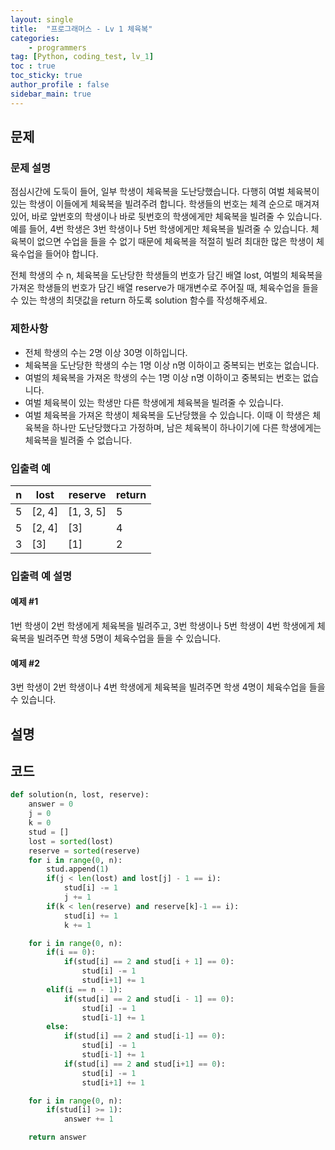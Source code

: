 ```yaml
---
layout: single
title:  "프로그래머스 - Lv 1 체육복"
categories: 
    - programmers
tag: [Python, coding_test, lv_1]
toc : true
toc_sticky: true
author_profile : false
sidebar_main: true
---
```


문제
-----

### 문제 설명

점심시간에 도둑이 들어, 일부 학생이 체육복을 도난당했습니다. 다행히 여벌 체육복이 있는 학생이 이들에게 체육복을 빌려주려 합니다. 학생들의 번호는 체격 순으로 매겨져 있어, 바로 앞번호의 학생이나 바로 뒷번호의 학생에게만 체육복을 빌려줄 수 있습니다. 예를 들어, 4번 학생은 3번 학생이나 5번 학생에게만 체육복을 빌려줄 수 있습니다. 체육복이 없으면 수업을 들을 수 없기 때문에 체육복을 적절히 빌려 최대한 많은 학생이 체육수업을 들어야 합니다.

전체 학생의 수 n, 체육복을 도난당한 학생들의 번호가 담긴 배열 lost, 여벌의 체육복을 가져온 학생들의 번호가 담긴 배열 reserve가 매개변수로 주어질 때, 체육수업을 들을 수 있는 학생의 최댓값을 return 하도록 solution 함수를 작성해주세요.

### 제한사항

- 전체 학생의 수는 2명 이상 30명 이하입니다.
- 체육복을 도난당한 학생의 수는 1명 이상 n명 이하이고 중복되는 번호는 없습니다.
- 여벌의 체육복을 가져온 학생의 수는 1명 이상 n명 이하이고 중복되는 번호는 없습니다.
- 여벌 체육복이 있는 학생만 다른 학생에게 체육복을 빌려줄 수 있습니다.
- 여벌 체육복을 가져온 학생이 체육복을 도난당했을 수 있습니다. 이때 이 학생은 체육복을 하나만 도난당했다고 가정하며, 남은 체육복이 하나이기에 다른 학생에게는 체육복을 빌려줄 수 없습니다.

### 입출력 예

|n|lost|reserve|return|
|---|---|---|---|
|5|[2, 4]|[1, 3, 5]|5|
|5|[2, 4]|[3]|4|
|3|[3]|[1]|2|

### 입출력 예 설명

#### 예제 #1

1번 학생이 2번 학생에게 체육복을 빌려주고, 3번 학생이나 5번 학생이 4번 학생에게 체육복을 빌려주면 학생 5명이 체육수업을 들을 수 있습니다.

#### 예제 #2

3번 학생이 2번 학생이나 4번 학생에게 체육복을 빌려주면 학생 4명이 체육수업을 들을 수 있습니다.

설명
------

코드
------

``` python
def solution(n, lost, reserve):
    answer = 0
    j = 0
    k = 0
    stud = []
    lost = sorted(lost)
    reserve = sorted(reserve)
    for i in range(0, n):
        stud.append(1)
        if(j < len(lost) and lost[j] - 1 == i):
            stud[i] -= 1
            j += 1
        if(k < len(reserve) and reserve[k]-1 == i):
            stud[i] += 1
            k += 1

    for i in range(0, n):
        if(i == 0):
            if(stud[i] == 2 and stud[i + 1] == 0):
                stud[i] -= 1
                stud[i+1] += 1
        elif(i == n - 1):
            if(stud[i] == 2 and stud[i - 1] == 0):
                stud[i] -= 1
                stud[i-1] += 1
        else:
            if(stud[i] == 2 and stud[i-1] == 0):
                stud[i] -= 1
                stud[i-1] += 1
            if(stud[i] == 2 and stud[i+1] == 0):
                stud[i] -= 1
                stud[i+1] += 1

    for i in range(0, n):
        if(stud[i] >= 1):
            answer += 1

    return answer
```